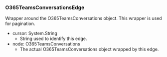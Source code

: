 ### O365TeamsConversationsEdge
Wrapper around the O365TeamsConversations object. This wrapper is used for pagination.

- cursor: System.String
  - String used to identify this edge.
- node: O365TeamsConversations
  - The actual O365TeamsConversations object wrapped by this edge.
